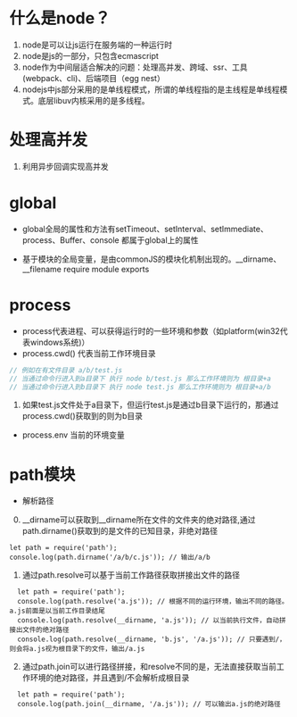 # 什么是node？
1. node是可以让js运行在服务端的一种运行时
2. node是js的一部分，只包含ecmascript
3. node作为中间层适合解决的问题：处理高并发、跨域、ssr、工具(webpack、cli)、后端项目（egg nest）
4. nodejs中js部分采用的是单线程模式，所谓的单线程指的是主线程是单线程模式。底层libuv内核采用的是多线程。

# 处理高并发
1. 利用异步回调实现高并发

# global
- global全局的属性和方法有setTimeout、setInterval、setImmediate、process、Buffer、console 都属于global上的属性

- 基于模块的全局变量，是由commonJS的模块化机制出现的。__dirname、__filename require module exports

# process
- process代表进程、可以获得运行时的一些环境和参数（如platform(win32代表windows系统)）
- process.cwd() 代表当前工作环境目录
``` js
// 例如在有文件目录 a/b/test.js
// 当通过命令行进入到a目录下 执行 node b/test.js 那么工作环境则为 根目录+a
// 当通过命令行进入到b目录下 执行 node test.js 那么工作环境则为 根目录+a/b
```
1. 如果test.js文件处于a目录下，但运行test.js是通过b目录下运行的，那通过process.cwd()获取到的则为b目录
- process.env 当前的环境变量


# path模块
- 解析路径
0. __dirname可以获取到__dirname所在文件的文件夹的绝对路径,通过path.dirname()获取到的是文件的已知目录，非绝对路径
```
let path = require('path');
console.log(path.dirname('/a/b/c.js')); // 输出/a/b
```
1. 通过path.resolve可以基于当前工作路径获取拼接出文件的路径
```
  let path = require('path');
  console.log(path.resolve('a.js')); // 根据不同的运行环境，输出不同的路径。a.js前面是以当前工作目录结尾
  console.log(path.resolve(__dirname, 'a.js')); // 以当前执行文件，自动拼接出文件的绝对路径
  console.log(path.resolve(__dirname, 'b.js', '/a.js')); // 只要遇到/，则会将a.js视为根目录下的文件，输出/a.js
```
2. 通过path.join可以进行路径拼接，和resolve不同的是，无法直接获取当前工作环境的绝对路径，并且遇到/不会解析成根目录
```
  let path = require('path');
  console.log(path.join(__dirname, '/a.js')); // 可以输出a.js的绝对路径
```
